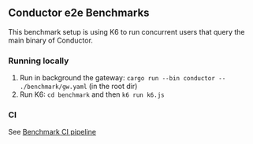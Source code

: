 ## Conductor e2e Benchmarks

This benchmark setup is using K6 to run concurrent users that query the main binary of Conductor.

### Running locally

1. Run in background the gateway: `cargo run --bin conductor -- ./benchmark/gw.yaml` (in the root dir)
1. Run K6: `cd benchmark` and then `k6 run k6.js`

### CI

See [Benchmark CI pipeline](../.github/workflows/benchmark.yaml)

